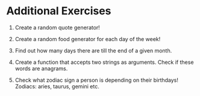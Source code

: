 # Additional Exercises

1. Create a random quote generator!

2. Create a random food generator for each day of the week! 

3. Find out how many days there are till the end of a given month. 

4. Create a function that accepts two strings as arguments. Check if these words are anagrams. 

5. Check what zodiac sign a person is depending on their birthdays! Zodiacs: aries, taurus, gemini etc. 
